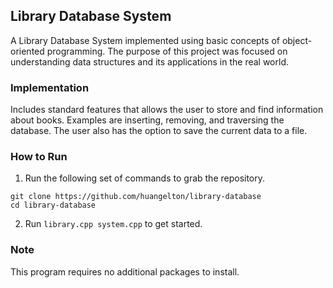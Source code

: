 ## Library Database System
A Library Database System implemented using basic concepts of object-oriented programming. The purpose of this project was focused on understanding data structures and its applications in the real world.

### Implementation
Includes standard features that allows the user to store and find information about books. Examples are inserting, removing, and traversing the database. The user also has the option to save the current data to a file.

### How to Run
1. Run the following set of commands to grab the repository.
```
git clone https://github.com/huangelton/library-database
cd library-database
```
2. Run ```library.cpp system.cpp``` to get started.

### Note
This program requires no additional packages to install.

